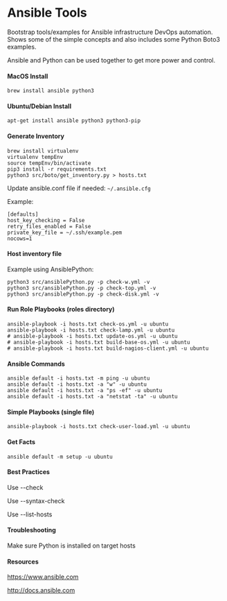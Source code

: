 # Ansible Tools

Bootstrap tools/examples for Ansible infrastructure DevOps automation.
Shows some of the simple concepts and also includes some Python Boto3 examples.

Ansible and Python can be used together to get more power and control.

#### MacOS Install

```
brew install ansible python3
```

#### Ubuntu/Debian Install

```
apt-get install ansible python3 python3-pip
```

#### Generate Inventory

```
brew install virtualenv
virtualenv tempEnv
source tempEnv/bin/activate
pip3 install -r requirements.txt
python3 src/boto/get_inventory.py > hosts.txt
```

Update ansible.conf file if needed: `~/.ansible.cfg`

Example:
```
[defaults]
host_key_checking = False
retry_files_enabled = False
private_key_file = ~/.ssh/example.pem
nocows=1
```

#### Host inventory file

Example using AnsiblePython:

```
python3 src/ansiblePython.py -p check-w.yml -v
python3 src/ansiblePython.py -p check-top.yml -v
python3 src/ansiblePython.py -p check-disk.yml -v
```

#### Run Role Playbooks (roles directory)

```
ansible-playbook -i hosts.txt check-os.yml -u ubuntu
ansible-playbook -i hosts.txt check-lamp.yml -u ubuntu
# ansible-playbook -i hosts.txt update-os.yml -u ubuntu
# ansible-playbook -i hosts.txt build-base-os.yml -u ubuntu
# ansible-playbook -i hosts.txt build-nagios-client.yml -u ubuntu
```

#### Ansible Commands

```
ansible default -i hosts.txt -m ping -u ubuntu
ansible default -i hosts.txt -a "w" -u ubuntu
ansible default -i hosts.txt -a "ps -ef" -u ubuntu
ansible default -i hosts.txt -a "netstat -ta" -u ubuntu
```

#### Simple Playbooks (single file)

```
ansible-playbook -i hosts.txt check-user-load.yml -u ubuntu
```

#### Get Facts

```
ansible default -m setup -u ubuntu
```

#### Best Practices

Use --check

Use --syntax-check

Use --list-hosts

#### Troubleshooting

Make sure Python is installed on target hosts

#### Resources

https://www.ansible.com

http://docs.ansible.com
